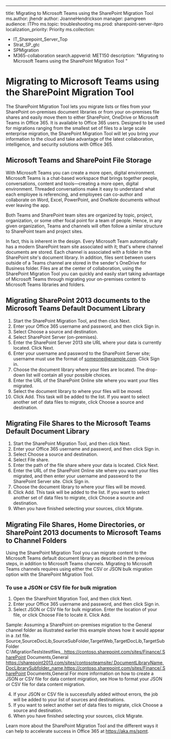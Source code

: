 ---
title: Migrating to Microsoft Teams using the SharePoint Migration Tool 
ms.author: jhendr
author: JoanneHendrickson
manager: pamgreen
audience: ITPro
ms.topic: troubleshooting
ms.prod: sharepoint-server-itpro
localization_priority: Priority
ms.collection: 
- IT_Sharepoint_Server_Top
- Strat_SP_gtc
- SPMigration
- M365-collaboration
search.appverid: MET150
description: "Migrating to Microsoft Teams using the SharePoint Migration Tool "

# Migrating to Microsoft Teams using the SharePoint Migration Tool 

The SharePoint Migration Tool lets you migrate lists or files from your SharePoint on-premises document libraries or from your on-premises file shares and easily move them to either SharePoint, OneDrive or Microsoft Teams in Office 365. It is available to Office 365 users. 
Designed to be used for migrations ranging from the smallest set of files to a large scale enterprise migration, the SharePoint Migration Tool will let you bring your information to the cloud and take advantage of the latest collaboration, intelligence, and security solutions with Office 365. 

## Microsoft Teams and SharePoint File Storage 
With Microsoft Teams you can create a more open, digital environment.  Microsoft Teams is a chat-based workspace that brings together people, conversations, content and tools—creating a more open, digital environment. Threaded conversations make it easy to understand what each employee is referencing, and employees can co-author and collaborate on Word, Excel, PowerPoint, and OneNote documents without ever leaving the app. 

Both Teams and SharePoint team sites are organized by topic, project, organization, or some other focal point for a team of people. Hence, in any given organization, Teams and channels will often follow a similar structure to SharePoint team and project sites. 

In fact, this is inherent in the design. Every Microsoft Team automatically has a modern SharePoint team site associated with it; that's where channel documents are stored. Each channel is associated with a folder in the SharePoint site's document library. In addition, files sent between users outside of a Teams channel are stored in the sender's OneDrive for Business folder. 
Files are at the center of collaboration, using the SharePoint Migration Tool you can quickly and easily start taking advantage of Microsoft Teams through migrating your on-premises content to Microsoft Teams libraries and folders. 
 
## Migrating SharePoint 2013 documents to the Microsoft Teams Default Document Library 
1. Start the SharePoint Migration Tool, and then click Next. 
2. Enter your Office 365 username and password, and then click Sign in. 
3. Select Choose a source and destination. 
4. Select SharePoint Server (on-premises). 
5. Enter the SharePoint Server 2013 site URL where your data is currently located. Click Next. 
6. Enter your username and password to the SharePoint Server site; username must use the format of someone@example.com. Click Sign in. 
7. Choose the document library where your files are located. The drop-down list will contain all your possible choices. 
8. Enter the URL of the SharePoint Online site where you want your files migrated. 
9. Select the document library to where your files will be moved. 
10. Click Add. This task will be added to the list. If you want to select another set of data files to migrate, click Choose a source and destination. 


## Migrating File Shares to the Microsoft Teams Default Document Library 

1. Start the SharePoint Migration Tool, and then click Next. 
2. Enter your Office 365 username and password, and then click Sign in. 
3. Select Choose a source and destination. 
4. Select File share. 
5. Enter the path of the file share where your data is located. Click Next. 
6. Enter the URL of the SharePoint Online site where you want your files migrated, and then enter your username and password to the SharePoint Server site. Click Sign in. 
7. Choose the document library to where your files will be moved. 
8. Click Add. This task will be added to the list. If you want to select another set of data files to migrate, click Choose a source and destination. 
9. When you have finished selecting your sources, click Migrate. 
 
## Migrating File Shares, Home Directories, or SharePoint 2013 documents to Microsoft Teams to Channel Folders 

Using the SharePoint Migration Tool you can migrate content to the Microsoft Teams default document library as described in the previous steps, in addition to Microsoft Teams channels.  Migrating to Microsoft Teams channels requires using either the CSV or JSON bulk migration option with the SharePoint Migration Tool. 

### To use a JSON or CSV file for bulk migration 

1. Open the SharePoint Migration Tool, and then click Next. 
2. Enter your Office 365 username and password, and then click Sign in. 
3. Select JSON or CSV file for bulk migration. Enter the location of your file, or click Choose File to locate it. Click Add. 

Sample: 
Assuming a SharePoint on-premises migration to the General channel folder as illustrated earlier this example shows how it would appear in a .txt file. 
Source,SourceDocLib,SourceSubFolder,TargetWeb,TargetDocLib,TargetSubFolder 
C:\MigrationTests\testfiles,,,https://contoso.sharepoint.com/sites/Finance/,SharePoint Documents,General 
https://sharepoint2013.com/sites/contosoteamsite/,DocumentLibraryName,DocLibrarySubfolder_name,https://contoso.sharepoint.com/sites/Finance/,SharePoint Documents,General 
For more information on how to create a JSON or CSV file for data content migration, see How to format your JSON or CSV file for data content migration. 

4. If your JSON or CSV file is successfully added without errors, the job will be added to your list of sources and destinations. 
5. If you want to select another set of data files to migrate, click Choose a source and destination. 
6. When you have finished selecting your sources, click Migrate. 

Learn more about the SharePoint Migration Tool and the different ways it can help to accelerate success in Office 365 at https://aka.ms/spmt.  
 
 
 